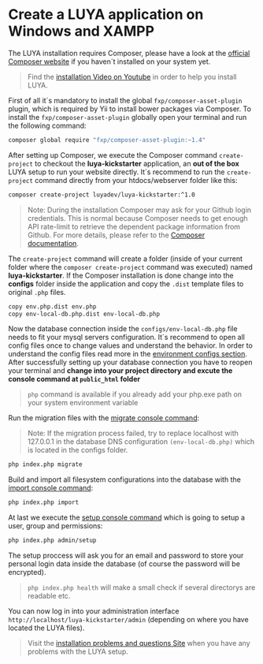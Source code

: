 # Create a LUYA application on Windows and XAMPP

The LUYA installation requires Composer, please have a look at the [official Composer website](https://getcomposer.org/doc/00-intro.md#installation-windows) if you haven´t installed on your system yet.

> Find the [installation Video on Youtube](https://www.youtube.com/watch?v=7StCJviSGkg) in order to help you install LUYA.

First of all it´s mandatory to install the global `fxp/composer-asset-plugin` plugin, which is required by Yii to install bower packages via Composer. To install the `fxp/composer-asset-plugin` globally open your terminal and run the following command:

```sh
composer global require "fxp/composer-asset-plugin:~1.4"
```

After setting up Composer, we execute the Composer command `create-project` to checkout the **luya-kickstarter** application, an **out of the box** LUYA setup to run your website directly. It´s recommend to run the `create-project` command directly from your htdocs/webserver folder like this:

```sh
composer create-project luyadev/luya-kickstarter:^1.0
```

> Note: During the installation Composer may ask for your Github login credentials. This is normal because Composer needs to get enough API rate-limit to retrieve the dependent package information from Github. For more details, please refer to the [Composer documentation](https://getcomposer.org/doc/articles/troubleshooting.md#api-rate-limit-and-oauth-tokens).

The `create-project` command will create a folder (inside of your current folder where the `composer create-project` command was executed) named **luya-kickstarter**. 
If the Composer installation is done change into the **configs** folder inside the application and copy the `.dist` template files to original `.php` files.

```sh
copy env.php.dist env.php
copy env-local-db.php.dist env-local-db.php
```

Now the database connection inside the `configs/env-local-db.php` file needs to fit your mysql servers configuration. 
It´s recommend to open all config files once to change values and understand the behavior. In order to understand the config files read more in the [environment configs section](install-configs.md). 
After successfully setting up your database connection you have to reopen your terminal and **change into your project directory and excute the console command at `public_html` folder**

> `php` command is available if you already add your php.exe path on your system environment variable

Run the migration files with the [migrate console command](luya-console.md):

> Note: If the migration process failed, try to replace localhost with 127.0.0.1 in the database DNS configuration `(env-local-db.php)` which is located in the  configs folder.

```sh
php index.php migrate
```

Build and import all filesystem configurations into the database with the [import console command](luya-console.md):

```sh
php index.php import
```

At last we execute the [setup console command](luya-console.md) which is going to setup a user, group and permissions:

```sh
php index.php admin/setup
```

The setup proccess will ask you for an email and password to store your personal login data inside the database (of course the password will be encrypted).

> `php index.php health` will make a small check if several directorys are readable etc.

You can now log in into your administration interface `http://localhost/luya-kickstarter/admin` (depending on where you have located the LUYA files).

> Visit the [installation problems and questions Site](install-problems.md) when you have any problems with the LUYA setup.
